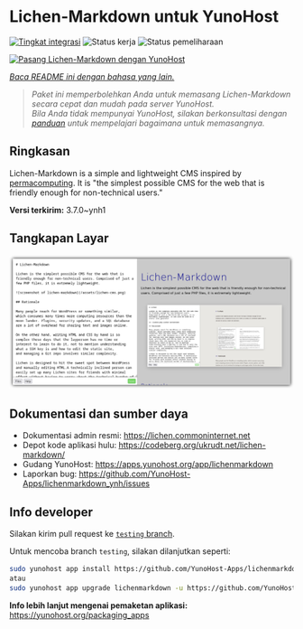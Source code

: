 <!--
N.B.: README ini dibuat secara otomatis oleh <https://github.com/YunoHost/apps/tree/master/tools/readme_generator>
Ini TIDAK boleh diedit dengan tangan.
-->

# Lichen-Markdown untuk YunoHost

[![Tingkat integrasi](https://dash.yunohost.org/integration/lichenmarkdown.svg)](https://ci-apps.yunohost.org/ci/apps/lichenmarkdown/) ![Status kerja](https://ci-apps.yunohost.org/ci/badges/lichenmarkdown.status.svg) ![Status pemeliharaan](https://ci-apps.yunohost.org/ci/badges/lichenmarkdown.maintain.svg)

[![Pasang Lichen-Markdown dengan YunoHost](https://install-app.yunohost.org/install-with-yunohost.svg)](https://install-app.yunohost.org/?app=lichenmarkdown)

*[Baca README ini dengan bahasa yang lain.](./ALL_README.md)*

> *Paket ini memperbolehkan Anda untuk memasang Lichen-Markdown secara cepat dan mudah pada server YunoHost.*  
> *Bila Anda tidak mempunyai YunoHost, silakan berkonsultasi dengan [panduan](https://yunohost.org/install) untuk mempelajari bagaimana untuk memasangnya.*

## Ringkasan

Lichen-Markdown is a simple and lightweight CMS inspired by [permacomputing](https://permacomputing.net). It is "the simplest possible CMS for the web that is friendly enough for non-technical users."


**Versi terkirim:** 3.7.0~ynh1

## Tangkapan Layar

![Tangkapan Layar pada Lichen-Markdown](./doc/screenshots/lichen-markdown-cms-boxshadow4.png)

## Dokumentasi dan sumber daya

- Dokumentasi admin resmi: <https://lichen.commoninternet.net>
- Depot kode aplikasi hulu: <https://codeberg.org/ukrudt.net/lichen-markdown/>
- Gudang YunoHost: <https://apps.yunohost.org/app/lichenmarkdown>
- Laporkan bug: <https://github.com/YunoHost-Apps/lichenmarkdown_ynh/issues>

## Info developer

Silakan kirim pull request ke [`testing` branch](https://github.com/YunoHost-Apps/lichenmarkdown_ynh/tree/testing).

Untuk mencoba branch `testing`, silakan dilanjutkan seperti:

```bash
sudo yunohost app install https://github.com/YunoHost-Apps/lichenmarkdown_ynh/tree/testing --debug
atau
sudo yunohost app upgrade lichenmarkdown -u https://github.com/YunoHost-Apps/lichenmarkdown_ynh/tree/testing --debug
```

**Info lebih lanjut mengenai pemaketan aplikasi:** <https://yunohost.org/packaging_apps>
